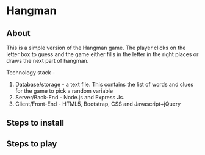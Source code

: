 # Hangman

## About

This is a simple version of the Hangman game. The player clicks on the letter box to guess and the game either fills in the letter in the right places or draws the next part of hangman.

Technology stack - 

1. Database/storage - a text file. This contains the list of words and clues for the game to pick a random variable
2. Server/Back-End - Node.js and Express Js.
3. Client/Front-End - HTML5, Bootstrap, CSS and Javascript+jQuery

## Steps to install

## Steps to play